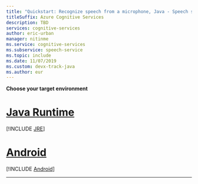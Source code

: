 ```yaml
---
title: "Quickstart: Recognize speech from a microphone, Java - Speech service"
titleSuffix: Azure Cognitive Services
description: TBD
services: cognitive-services
author: eric-urban
manager: nitinme
ms.service: cognitive-services
ms.subservice: speech-service
ms.topic: include
ms.date: 11/07/2019
ms.custom: devx-track-java
ms.author: eur
---
```


**Choose your target environment**

# [Java Runtime](#tab/java-runtime)

[!INCLUDE [JRE](./jre.md)]

# [Android](#tab/android)

[!INCLUDE [Android](./android.md)]

***
